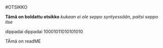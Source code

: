 
#OTSIKKO

**Tämä on boldattu otsikko**
*kukaan ei ole seppo syntyessään, paitsi seppo itse*


dippadai dippadai
10001011010101010


TÄmä on readME


